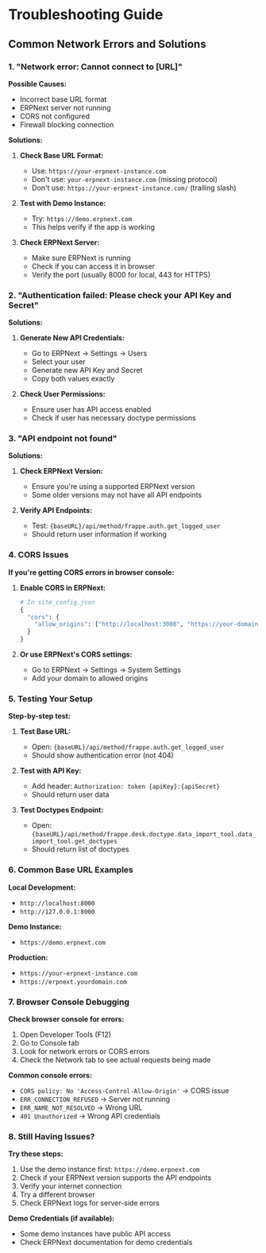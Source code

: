 # Troubleshooting Guide

## Common Network Errors and Solutions

### 1. "Network error: Cannot connect to [URL]"

**Possible Causes:**
- Incorrect base URL format
- ERPNext server not running
- CORS not configured
- Firewall blocking connection

**Solutions:**
1. **Check Base URL Format:**
   - Use: `https://your-erpnext-instance.com`
   - Don't use: `your-erpnext-instance.com` (missing protocol)
   - Don't use: `https://your-erpnext-instance.com/` (trailing slash)

2. **Test with Demo Instance:**
   - Try: `https://demo.erpnext.com`
   - This helps verify if the app is working

3. **Check ERPNext Server:**
   - Make sure ERPNext is running
   - Check if you can access it in browser
   - Verify the port (usually 8000 for local, 443 for HTTPS)

### 2. "Authentication failed: Please check your API Key and Secret"

**Solutions:**
1. **Generate New API Credentials:**
   - Go to ERPNext → Settings → Users
   - Select your user
   - Generate new API Key and Secret
   - Copy both values exactly

2. **Check User Permissions:**
   - Ensure user has API access enabled
   - Check if user has necessary doctype permissions

### 3. "API endpoint not found"

**Solutions:**
1. **Check ERPNext Version:**
   - Ensure you're using a supported ERPNext version
   - Some older versions may not have all API endpoints

2. **Verify API Endpoints:**
   - Test: `{baseURL}/api/method/frappe.auth.get_logged_user`
   - Should return user information if working

### 4. CORS Issues

**If you're getting CORS errors in browser console:**

1. **Enable CORS in ERPNext:**
   ```python
   # In site_config.json
   {
     "cors": {
       "allow_origins": ["http://localhost:3000", "https://your-domain.com"]
     }
   }
   ```

2. **Or use ERPNext's CORS settings:**
   - Go to ERPNext → Settings → System Settings
   - Add your domain to allowed origins

### 5. Testing Your Setup

**Step-by-step test:**

1. **Test Base URL:**
   - Open: `{baseURL}/api/method/frappe.auth.get_logged_user`
   - Should show authentication error (not 404)

2. **Test with API Key:**
   - Add header: `Authorization: token {apiKey}:{apiSecret}`
   - Should return user data

3. **Test Doctypes Endpoint:**
   - Open: `{baseURL}/api/method/frappe.desk.doctype.data_import_tool.data_import_tool.get_doctypes`
   - Should return list of doctypes

### 6. Common Base URL Examples

**Local Development:**
- `http://localhost:8000`
- `http://127.0.0.1:8000`

**Demo Instance:**
- `https://demo.erpnext.com`

**Production:**
- `https://your-erpnext-instance.com`
- `https://erpnext.yourdomain.com`

### 7. Browser Console Debugging

**Check browser console for errors:**
1. Open Developer Tools (F12)
2. Go to Console tab
3. Look for network errors or CORS errors
4. Check the Network tab to see actual requests being made

**Common console errors:**
- `CORS policy: No 'Access-Control-Allow-Origin'` → CORS issue
- `ERR_CONNECTION_REFUSED` → Server not running
- `ERR_NAME_NOT_RESOLVED` → Wrong URL
- `401 Unauthorized` → Wrong API credentials

### 8. Still Having Issues?

**Try these steps:**
1. Use the demo instance first: `https://demo.erpnext.com`
2. Check if your ERPNext version supports the API endpoints
3. Verify your internet connection
4. Try a different browser
5. Check ERPNext logs for server-side errors

**Demo Credentials (if available):**
- Some demo instances have public API access
- Check ERPNext documentation for demo credentials
